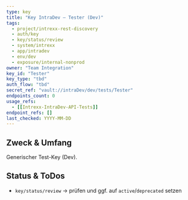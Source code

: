 ```yaml
---
type: key
title: "Key IntraDev — Tester (Dev)"
tags:
  - project/intrexx-rest-discovery
  - auth/key
  - key/status/review
  - system/intrexx
  - app/intradev
  - env/dev
  - exposure/internal-nonprod
owner: "Team Integration"
key_id: "Tester"
key_type: "tbd"
auth_flow: "tbd"
secret_ref: "vault://intraDev/dev/tests/Tester"
endpoints_count: 0
usage_refs:
  - [[Intrexx-IntraDev-API-Tests]]
endpoint_refs: []
last_checked: YYYY-MM-DD
---
```


## Zweck & Umfang
Generischer Test-Key (Dev).

## Status & ToDos
- `key/status/review` → prüfen und ggf. auf `active`/`deprecated` setzen

